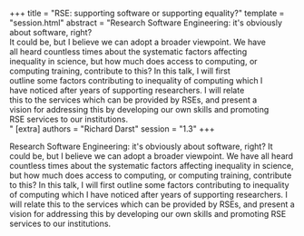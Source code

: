 +++
title = "RSE: supporting software or supporting equality?"
template = "session.html"
abstract = "Research Software Engineering: it's obviously about software, right?<br>It could be, but I believe we can adopt a broader viewpoint.  We have<br>all heard countless times about the systematic factors affecting<br>inequality in science, but how much does access to computing, or<br>computing training, contribute to this?  In this talk, I will first<br>outline some factors contributing to inequality of computing which I<br>have noticed after years of supporting researchers.  I will relate<br>this to the services which can be provided by RSEs, and present a<br>vision for addressing this by developing our own skills and promoting<br>RSE services to our institutions.<br> "
[extra]
authors = "Richard Darst"
session = "1.3"
+++

Research Software Engineering: it's obviously about software, right?
It could be, but I believe we can adopt a broader viewpoint.  We have
all heard countless times about the systematic factors affecting
inequality in science, but how much does access to computing, or
computing training, contribute to this?  In this talk, I will first
outline some factors contributing to inequality of computing which I
have noticed after years of supporting researchers.  I will relate
this to the services which can be provided by RSEs, and present a
vision for addressing this by developing our own skills and promoting
RSE services to our institutions.
